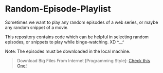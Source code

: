 # Random-Episode-Playlist
Sometimes we want to play any random episodes of a web series, or maybe any random snippet of a movie.

This repository contains code which can be helpful in selecting random episodes, or snippets to play while binge-watching. XD  ^__^

Note: The episodes must be downloaded in the local machine.

>Download Big Files From Internet [Programming Style]: [Check this One!](https://github.com/noviicee/Download-Files)
